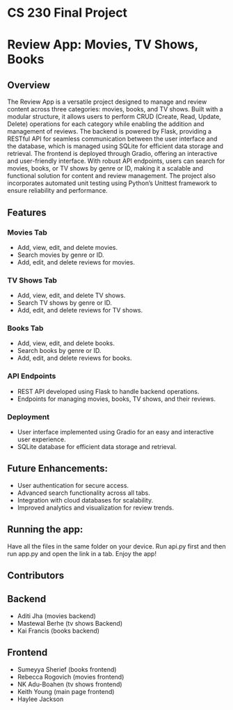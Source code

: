 # CS 230 Final Project 
# Review App: Movies, TV Shows, Books

## Overview
The Review App is a versatile project designed to manage and review content across three categories: movies, books, and TV shows. Built with a modular structure, it allows users to perform CRUD (Create, Read, Update, Delete) operations for each category while enabling the addition and management of reviews. The backend is powered by Flask, providing a RESTful API for seamless communication between the user interface and the database, which is managed using SQLite for efficient data storage and retrieval. The frontend is deployed through Gradio, offering an interactive and user-friendly interface. With robust API endpoints, users can search for movies, books, or TV shows by genre or ID, making it a scalable and functional solution for content and review management. The project also incorporates automated unit testing using Python’s Unittest framework to ensure reliability and performance.

## Features

### Movies Tab
- Add, view, edit, and delete movies.
- Search movies by genre or ID.
- Add, edit, and delete reviews for movies.

### TV Shows Tab
- Add, view, edit, and delete TV shows.
- Search TV shows by genre or ID.
- Add, edit, and delete reviews for TV shows.


### Books Tab
- Add, view, edit, and delete books.
- Search books by genre or ID.
- Add, edit, and delete reviews for books.

### API Endpoints
- REST API developed using Flask to handle backend operations.
- Endpoints for managing movies, books, TV shows, and their reviews.

### Deployment
- User interface implemented using Gradio for an easy and interactive user experience.
- SQLite database for efficient data storage and retrieval.

## Future Enhancements:
- User authentication for secure access.
- Advanced search functionality across all tabs.
- Integration with cloud databases for scalability.
- Improved analytics and visualization for review trends.

## Running the app:
Have all the files in the same folder on your device. Run api.py first and then run app.py and open the link in a tab. Enjoy the app!

 ## Contributors
 
  ## Backend
  - Aditi Jha (movies backend)
  - Mastewal Berhe (tv shows Backend)
  - Kai Francis (books backend)
    
  ## Frontend
  - Sumeyya Sherief (books frontend)
  - Rebecca Rogovich (movies frontend)
  - NK Adu-Boahen (tv shows frontend)
  - Keith Young (main page frontend)
  - Haylee Jackson
